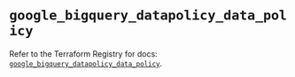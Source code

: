 # `google_bigquery_datapolicy_data_policy`

Refer to the Terraform Registry for docs: [`google_bigquery_datapolicy_data_policy`](https://registry.terraform.io/providers/hashicorp/google-beta/6.30.0/docs/resources/google_bigquery_datapolicy_data_policy).
